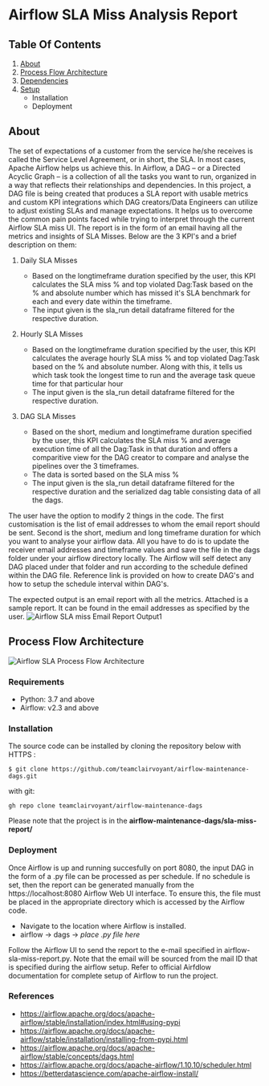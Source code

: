 # Airflow SLA Miss Analysis Report
## Table Of Contents
1. [About](##about)
2. [Process Flow Architecture](##process-flow-architecture)
3. [Dependencies](##dependencies)
4. [Setup](##setup)
    - Installation
    - Deployment


## About

The set of expectations of a customer from the service he/she receives is called the Service Level Agreement, or in short, the SLA. 
In most cases, Apache Airflow helps us achieve this. In Airflow, a DAG – or a Directed Acyclic Graph – is a collection of all the tasks you want to run, organized in a way that reflects their relationships and dependencies. In this project, a DAG file is being created that produces a SLA report with usable metrics and custom KPI integrations which DAG creators/Data Engineers can utilize to adjust existing SLAs and manage expectations. It helps us to overcome the common pain points faced while trying to interpret through the current Airflow SLA miss UI. The report is in the form of an email having all the metrics and insights of SLA Misses. Below are the 3 KPI's and a brief description on them:

1. Daily SLA Misses
    - Based on the longtimeframe duration specified by the user, this KPI calculates the SLA miss % and top violated Dag:Task based on the % and absolute number which has missed it's SLA benchmark for each and every date within the timeframe.
    - The input given is the sla_run detail dataframe filtered for the respective duration.

2. Hourly SLA Misses
    - Based on the longtimeframe duration specified by the user, this KPI calculates the average hourly SLA miss % and top violated Dag:Task based on the % and absolute number. Along with this, it tells us which task took the longest time to run and the average task queue time for that particular hour
    - The input given is the sla_run detail dataframe filtered for the respective duration.

2. DAG SLA Misses
    - Based on the short, medium and longtimeframe duration specified by the user, this KPI calculates the SLA miss % and average execution time of all the Dag:Task in that duration and offers a comparitive view for the DAG creator to compare and analyse the pipelines over the 3 timeframes.
    - The data is sorted based on the SLA miss %
    - The input given is the sla_run detail dataframe filtered for the respective duration and the serialized dag table consisting data of all the dags.

 The user have the option to modify 2 things in the code. The first customisation is the list of email addresses to whom the email report should be sent. Second is the short, medium and long timeframe duration for which you want to analyse your airflow data. All you have to do is to update the receiver email addresses and timeframe values and save the file in the dags folder under your airflow directory locally. The Airflow will self detect any DAG placed under that folder and run according to the schedule defined within the DAG file. Reference link is provided on how to create DAG's and how to setup the schedule interval within DAG's.

The expected output is an email report with all the metrics. Attached is a sample report. It can be found in the email addresses as specified by the user.
![Airflow SLA miss Email Report Output1](<img width="1363" alt="af1" src="https://user-images.githubusercontent.com/8946659/191114427-e5ff894d-c888-43d3-920f-b36efa9bdb7b.png">)


## Process Flow Architecture
![Airflow SLA Process Flow Architecture](https://github.com/teamclairvoyant/airflow-maintenance-dags/issues/128#issuecomment-1251536693) 

### Requirements
- Python: 3.7 and above
- Airflow: v2.3 and above

### Installation
The source code can be installed by cloning the repository below
with HTTPS :

    $ git clone https://github.com/teamclairvoyant/airflow-maintenance-dags.git

with git:

    gh repo clone teamclairvoyant/airflow-maintenance-dags

Please note that the project is in the **airflow-maintenance-dags/sla-miss-report/**

### Deployment
Once Airflow is up and running succesfully on port 8080, the input DAG in the form of a .py file can be processed as per schedule. If no schedule is set, then the report can be generated manually from the https://localhost:8080 Airflow Web UI interface. To ensure this, the file must be placed in the appropriate directory which is accessed by the Airflow code.

- Navigate to the location where Airflow is installed.
- airflow -> dags -> *place .py file here*

Follow the Airflow UI to send the report to the e-mail specified in airflow-sla-miss-report.py. Note that the email will be sourced from the mail ID that is specified during the airflow setup. Refer to official Airfdlow documentation for complete setup of Airflow to run the project.

### References
        
- https://airflow.apache.org/docs/apache-airflow/stable/installation/index.html#using-pypi
- https://airflow.apache.org/docs/apache-airflow/stable/installation/installing-from-pypi.html
- https://airflow.apache.org/docs/apache-airflow/stable/concepts/dags.html
- https://airflow.apache.org/docs/apache-airflow/1.10.10/scheduler.html
- https://betterdatascience.com/apache-airflow-install/